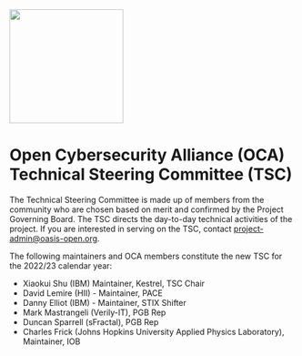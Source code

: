 <img src="/OCA-1.png" width="200">

# Open Cybersecurity Alliance (OCA) Technical Steering Committee (TSC) 

The Technical Steering Committee is made up of members from the community who are chosen based on merit and confirmed by the Project Governing Board. 
The TSC directs the day-to-day technical activities of the project. If you are interested in serving on the TSC, contact project-admin@oasis-open.org.

The following maintainers and OCA members constitute the new TSC for the 2022/23 calendar year:

* Xiaokui Shu (IBM) Maintainer, Kestrel, TSC Chair
* David Lemire (HII) - Maintainer, PACE
* Danny Elliot (IBM) - Maintainer, STIX Shifter
* Mark Mastrangeli (Verily-IT), PGB Rep
* Duncan Sparrell (sFractal), PGB Rep 
* Charles Frick (Johns Hopkins University Applied Physics Laboratory), Maintainer, IOB

